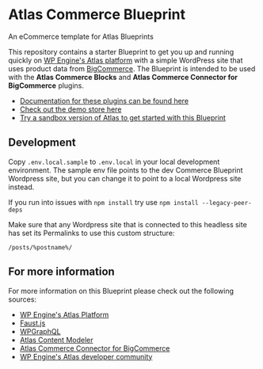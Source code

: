 # Atlas Commerce Blueprint

An eCommerce template for Atlas Blueprints

This repository contains a starter Blueprint to get you up and running quickly on [WP Engine's Atlas platform](https://wpengine.com/atlas/) with a simple WordPress site that uses product data from [BigCommerce](https://www.bigcommerce.com/). The Blueprint is intended to be used with the **Atlas Commerce Blocks** and **Atlas Commerce Connector for BigCommerce** plugins.

- [Documentation for these plugins can be found here](https://developers.wpengine.com/docs/atlas-commerce-connector/introduction)
- [Check out the demo store here](https://atlascommerce.wpenginepowered.com)
- [Try a sandbox version of Atlas to get started with this Blueprint](https://wpengine.com/atlas/)

## Development

Copy `.env.local.sample` to `.env.local` in your local development environment. The sample env file points to the dev Commerce Blueprint Wordpress site, but you can change it to point to a local Wordpress site instead.

If you run into issues with `npm install` try use `npm install --legacy-peer-deps`

Make sure that any Wordpress site that is connected to this headless site has set its Permalinks to use this custom structure:

    /posts/%postname%/

## For more information

For more information on this Blueprint please check out the following sources:

- [WP Engine's Atlas Platform](https://wpengine.com/atlas/)
- [Faust.js](https://faustjs.org)
- [WPGraphQL](https://www.wpgraphql.com)
- [Atlas Content Modeler](https://wordpress.org/plugins/atlas-content-modeler/)
- [Atlas Commerce Connector for BigCommerce](https://developers.wpengine.com/docs/atlas-commerce-connector/introduction)
- [WP Engine's Atlas developer community](https://developers.wpengine.com)
